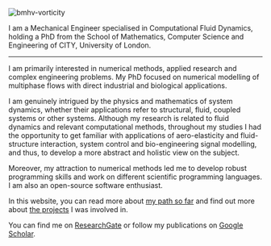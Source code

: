 ![bmhv-vorticity](https://mc08662.github.io/vortZ-xlimiting.gif)

I am a Mechanical Engineer specialised in Computational Fluid Dynamics, holding a PhD from the School of Mathematics, Computer Science and Engineering of CITY, University of London.

***

I am primarily interested in numerical methods, applied research and complex engineering problems.
My PhD focused on numerical modelling of multiphase flows with direct industrial and biological applications.

I am genuinely intrigued by the physics and mathematics of system dynamics, whether their applications refer to structural, fluid, coupled systems or other systems.
Although my research is related to fluid dynamics and relevant computational methods, throughout my studies I had the opportunity to get familiar with applications of aero-elasticity and fluid-structure interaction, system control and bio-engineering signal modelling, and thus, to develop a more abstract and holistic view on the subject.


Moreover, my attraction to numerical methods led me to develop robust programming skills and work on different scientific programming languages.
I am also an open-source software enthusiast.

In this website, you can read more about [my path so far](https://mc08662.github.io/info/) and find out more about [the projects](https://mc08662.github.io/projects/) I was involved in.

You can find me on [ResearchGate](https://www.researchgate.net/profile/Evangelos-Stavropoulos-Vasilakis) or follow my publications on [Google Scholar](https://scholar.google.com/citations?user=pOK57zYAAAAJ&hl=en).
